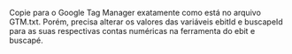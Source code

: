 Copie para o Google Tag Manager exatamente como está no arquivo GTM.txt. Porém, precisa alterar os valores das variáveis ebitId e buscapeId para as suas respectivas contas numéricas na ferramenta do ebit e buscapé.
